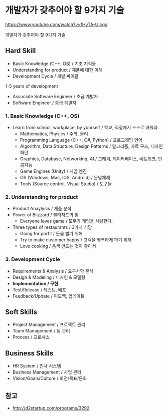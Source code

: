# 개발자가 갖추어야 할 9가지 기술

https://www.youtube.com/watch?v=fHyTA-UIcqs

개발자가 갖추어야 할 9가지 기술

## Hard Skill
- Basic Knowledge (C++, OS) / 기초 지식들
- Understanding for product / 제품에 대한 이해
- Development Cycle / 개발 싸이클

1-5 years of development

- Associate Software Engineer / 초급 계발자
- Software Engineer / 중급 계발자


### 1. Basic Knowledge (C++, OS)

- Learn from school, workplace, by yourself / 학교, 직장에서 스스로 배워라.
  - Mathematics, Physics / 수학, 물리
  - Programming Language (C++, C#, Python) / 프로그래밍 언어
  - Algorithm, Data Structure, Design Patterns / 알고리즘, 자료 구조, 디자인 패턴
  - Graphics, Database, Networking, AI / 그래픽, 데이터베이스, 네트워크, 인공지능
  - Game Engines (Unity) / 게임 엔진
  - OS (Windows, Mac, iOS, Android) / 운영체제
  - Tools (Source control, Visual Studio) / 도구들

### 2. Understanding for product 

- Product Anaylysis / 제품 분석
- Power of Blizzard / 블리자드의 힘
  - Everyone loves game / 모두가 게임을 사랑한다. 
- Three types of restaurants / 3가지 식당
  - Going for porfit / 돈을 벌기 위해 
  - Try to make customer happy / 고객을 행복하게 하기 위해
  - Love cooking / 음색 만드는 것이 좋아서

### 3. Development Cycle

- Requirements & Analysis / 요구사항 분석
- Design & Modeling / 디자인 & 모델링
- **Implementation / 구현**
- Test/Release / 테스트, 배포
- Feedback/Update / 피드백, 업데이트




## Soft Skills
- Project Management / 프로젝트 관리
- Team Management / 팀 관리
- Process / 프로세스


## Business Skills

- HR System / 인사 시스템
- Business Management / 사업 관리
- Vision/Goals/Culture / 비전/목표/문화







## 참고

- http://d2startup.com/programs/3292